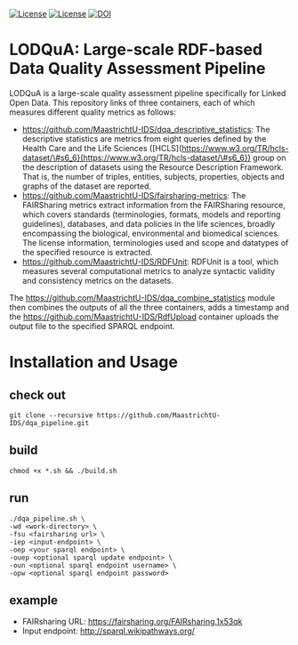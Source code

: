 [![License](https://img.shields.io/badge/FAIR-metrics-orange.svg)](http://fairmetrics.org/)
[![License](https://img.shields.io/badge/license-MIT-blue.svg)](https://opensource.org/licenses/MIT)
[![DOI](https://zenodo.org/badge/128502130.svg)](https://zenodo.org/badge/latestdoi/128502130)
# LODQuA: Large-scale RDF-based Data Quality Assessment Pipeline

LODQuA is a large-scale quality assessment pipeline specifically for Linked Open Data.
This repository links of three containers, each of which measures different quality metrics as follows:
- https://github.com/MaastrichtU-IDS/dqa_descriptive_statistics: The descriptive statistics are metrics from eight queries defined by the Health Care and the Life Sciences ([HCLS](https://www.w3.org/TR/hcls-dataset/\#s6_6}(https://www.w3.org/TR/hcls-dataset/\#s6_6}) group on the description of datasets using the Resource Description Framework. That is, the number of triples, entities, subjects, properties, objects and graphs of the dataset are reported. 
- https://github.com/MaastrichtU-IDS/fairsharing-metrics: The FAIRSharing metrics extract information from the FAIRSharing resource, which covers standards (terminologies, formats, models and reporting guidelines), databases, and data policies in the life sciences, broadly encompassing the biological, environmental and biomedical sciences. The license information, terminologies used and scope and datatypes of the specified resource is extracted.
- https://github.com/MaastrichtU-IDS/RDFUnit: RDFUnit is a tool, which measures several computational metrics to analyze syntactic validity and consistency metrics on the datasets.

The https://github.com/MaastrichtU-IDS/dqa_combine_statistics module then combines the outputs of all the three containers, adds a timestamp and the https://github.com/MaastrichtU-IDS/RdfUpload container uploads the output file to the specified SPARQL endpoint. 

# Installation and Usage

## check out
```
git clone --recursive https://github.com/MaastrichtU-IDS/dqa_pipeline.git
```

## build
```
chmod +x *.sh && ./build.sh
```

## run

```
./dqa_pipeline.sh \
-wd <work-directory> \
-fsu <fairsharing url> \
-iep <input-endpoint> \
-oep <your sparql endpoint> \
-ouep <optional sparql update endpoint> \
-oun <optional sparql endpoint username> \
-opw <optional sparql endpoint password>
```
## example
- FAIRsharing URL: https://fairsharing.org/FAIRsharing.1x53qk
- Input endpoint: http://sparql.wikipathways.org/

